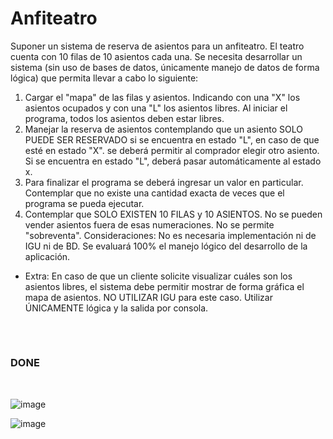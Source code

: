 # Anfiteatro

Suponer un sistema de reserva de asientos para un anfiteatro. El teatro cuenta con 10 filas de 10 asientos cada una. Se necesita desarrollar un sistema (sin uso de bases de datos, únicamente manejo de datos de forma lógica) que permita llevar a cabo lo siguiente: 
1. Cargar el "mapa" de las filas y asientos. Indicando con una "X" los asientos ocupados y con una "L" los asientos libres. Al iniciar el programa, todos los asientos deben estar libres.
2. Manejar la reserva de asientos contemplando que un asiento SOLO PUEDE SER RESERVADO si se encuentra en estado "L", en caso de que esté en estado "X". se deberá permitir al comprador elegir otro asiento. Si se encuentra en estado "L", deberá pasar automáticamente al estado x.
3. Para finalizar el programa se deberá ingresar un valor en particular. Contemplar que no existe una cantidad exacta de veces que el programa se pueda ejecutar.
4. Contemplar que SOLO EXISTEN 10 FILAS y 10 ASIENTOS. No se pueden vender asientos fuera de esas numeraciones. No se permite "sobreventa". Consideraciones: No es necesaria implementación ni de IGU ni de BD. Se evaluará 100% el manejo lógico del desarrollo de la aplicación.<br>


* Extra: En caso de que un cliente solicite visualizar cuáles son los asientos libres, el sistema debe permitir mostrar de forma gráfica el mapa de asientos. NO UTILIZAR IGU para este caso. Utilizar ÚNICAMENTE lógica y la salida por consola.





##
<br/>
<h3>DONE</h3>
<br/>

![image](https://github.com/nahug07/Anfiteatro/assets/81430661/c4f943d0-6702-4597-849b-ef3934b484d3)

![image](https://github.com/nahug07/Anfiteatro/assets/81430661/03303052-4c8a-46de-8446-a940d74e5004)


